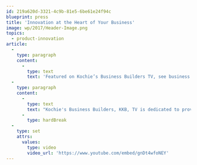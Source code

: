 ```yaml
---
id: 219a620d-3321-4c9b-81e5-6be61e24f94c
blueprint: press
title: 'Innovation at the Heart of Your Business'
image: wp/2017/Header-Image.png
topics:
  - product-innovation
article:
  -
    type: paragraph
    content:
      -
        type: text
        text: 'Featured on Kochie’s Business Builders TV, see business expert David Dugan drop into our Sydney Office to chat with CEO, Leo Coates, on how we put innovation first. '
  -
    type: paragraph
    content:
      -
        type: text
        text: "Kochie's Business Builders, KKB, TV is dedicated to providing useful information to small and medium sized Australian businesses. The program is hosted by David Koch, a finance and small business expert, who also hosts Channel Seven's popular morning breakfast program, Sunrise."
      -
        type: hardBreak
  -
    type: set
    attrs:
      values:
        type: video
        video_url: 'https://www.youtube.com/embed/gnDt4wfoNEY'
---
```

